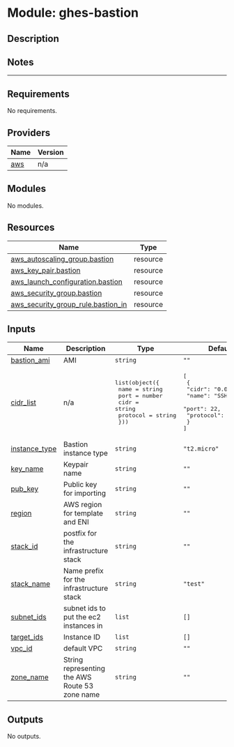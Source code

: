 # Module: ghes-bastion

## Description

## Notes

---
## Requirements

No requirements.

## Providers

| Name | Version |
|------|---------|
| <a name="provider_aws"></a> [aws](#provider\_aws) | n/a |

## Modules

No modules.

## Resources

| Name | Type |
|------|------|
| [aws_autoscaling_group.bastion](https://registry.terraform.io/providers/hashicorp/aws/latest/docs/resources/autoscaling_group) | resource |
| [aws_key_pair.bastion](https://registry.terraform.io/providers/hashicorp/aws/latest/docs/resources/key_pair) | resource |
| [aws_launch_configuration.bastion](https://registry.terraform.io/providers/hashicorp/aws/latest/docs/resources/launch_configuration) | resource |
| [aws_security_group.bastion](https://registry.terraform.io/providers/hashicorp/aws/latest/docs/resources/security_group) | resource |
| [aws_security_group_rule.bastion_in](https://registry.terraform.io/providers/hashicorp/aws/latest/docs/resources/security_group_rule) | resource |

## Inputs

| Name | Description | Type | Default | Required |
|------|-------------|------|---------|:--------:|
| <a name="input_bastion_ami"></a> [bastion\_ami](#input\_bastion\_ami) | AMI | `string` | `""` | no |
| <a name="input_cidr_list"></a> [cidr\_list](#input\_cidr\_list) | n/a | <pre>list(object({<br>    name     = string<br>    port     = number<br>    cidr     = string<br>    protocol = string<br>  }))</pre> | <pre>[<br>  {<br>    "cidr": "0.0.0.0/0",<br>    "name": "SSH access",<br>    "port": 22,<br>    "protocol": "TCP"<br>  }<br>]</pre> | no |
| <a name="input_instance_type"></a> [instance\_type](#input\_instance\_type) | Bastion instance type | `string` | `"t2.micro"` | no |
| <a name="input_key_name"></a> [key\_name](#input\_key\_name) | Keypair name | `string` | `""` | no |
| <a name="input_pub_key"></a> [pub\_key](#input\_pub\_key) | Public key for importing | `string` | `""` | no |
| <a name="input_region"></a> [region](#input\_region) | AWS region for template and ENI | `string` | `""` | no |
| <a name="input_stack_id"></a> [stack\_id](#input\_stack\_id) | postfix for the infrastructure stack | `string` | `""` | no |
| <a name="input_stack_name"></a> [stack\_name](#input\_stack\_name) | Name prefix for the infrastructure stack | `string` | `"test"` | no |
| <a name="input_subnet_ids"></a> [subnet\_ids](#input\_subnet\_ids) | subnet ids to put the ec2 instances in | `list` | `[]` | no |
| <a name="input_target_ids"></a> [target\_ids](#input\_target\_ids) | Instance ID | `list` | `[]` | no |
| <a name="input_vpc_id"></a> [vpc\_id](#input\_vpc\_id) | default VPC | `string` | `""` | no |
| <a name="input_zone_name"></a> [zone\_name](#input\_zone\_name) | String representing the AWS Route 53 zone name | `string` | `""` | no |

## Outputs

No outputs.
